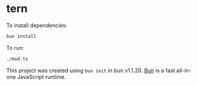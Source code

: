 # tern

To install dependencies:

```bash
bun install
```

To run:

```bash
./mod.ts
```

This project was created using `bun init` in bun v1.1.20. [Bun](https://bun.sh) is a fast all-in-one JavaScript runtime.
